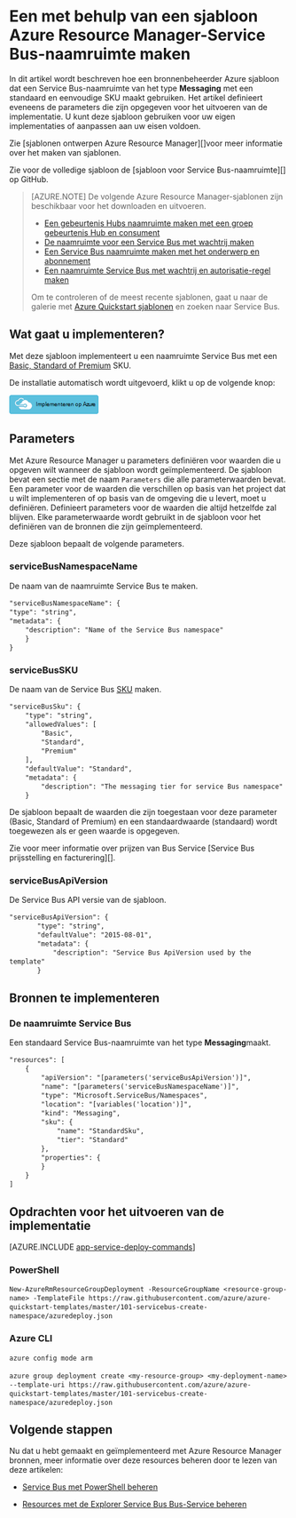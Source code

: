 <properties
    pageTitle="Een met behulp van de sjabloon voor een Resource Manager-Service Bus-naamruimte maken | Microsoft Azure"
    description="Sjabloon van Azure Resource Manager gebruiken voor het maken van een naamruimte Service Bus"
    services="service-bus"
    documentationCenter=".net"
    authors="sethmanheim"
    manager="timlt"
    editor=""/>

<tags
    ms.service="service-bus"
    ms.devlang="tbd"
    ms.topic="article"
    ms.tgt_pltfrm="dotnet"
    ms.workload="na"
    ms.date="10/04/2016"
    ms.author="sethm;shvija"/>

# <a name="create-a-service-bus-namespace-using-an-azure-resource-manager-template"></a>Een met behulp van een sjabloon Azure Resource Manager-Service Bus-naamruimte maken

In dit artikel wordt beschreven hoe een bronnenbeheerder Azure sjabloon dat een Service Bus-naamruimte van het type **Messaging** met een standaard en eenvoudige SKU maakt gebruiken. Het artikel definieert eveneens de parameters die zijn opgegeven voor het uitvoeren van de implementatie. U kunt deze sjabloon gebruiken voor uw eigen implementaties of aanpassen aan uw eisen voldoen.

Zie [sjablonen ontwerpen Azure Resource Manager][]voor meer informatie over het maken van sjablonen.

Zie voor de volledige sjabloon de [sjabloon voor Service Bus-naamruimte][] op GitHub.

>[AZURE.NOTE] De volgende Azure Resource Manager-sjablonen zijn beschikbaar voor het downloaden en uitvoeren. 
>
>-    [Een gebeurtenis Hubs naamruimte maken met een groep gebeurtenis Hub en consument](../event-hubs/event-hubs-resource-manager-namespace-event-hub.md)
>-    [De naamruimte voor een Service Bus met wachtrij maken](service-bus-resource-manager-namespace-queue.md)
>-    [Een Service Bus naamruimte maken met het onderwerp en abonnement](service-bus-resource-manager-namespace-topic.md)
>-    [Een naamruimte Service Bus met wachtrij en autorisatie-regel maken](service-bus-resource-manager-namespace-auth-rule.md)
>
>Om te controleren of de meest recente sjablonen, gaat u naar de galerie met [Azure Quickstart sjablonen][] en zoeken naar Service Bus.

## <a name="what-will-you-deploy"></a>Wat gaat u implementeren?

Met deze sjabloon implementeert u een naamruimte Service Bus met een [Basic, Standard of Premium](https://azure.microsoft.com/pricing/details/service-bus/) SKU.

De installatie automatisch wordt uitgevoerd, klikt u op de volgende knop:

[![Implementeren op Azure](./media/service-bus-resource-manager-namespace/deploybutton.png)](https://portal.azure.com/#create/Microsoft.Template/uri/https%3A%2F%2Fraw.githubusercontent.com%2FAzure%2Fazure-quickstart-templates%2Fmaster%2F101-servicebus-create-namespace%2Fazuredeploy.json)

## <a name="parameters"></a>Parameters

Met Azure Resource Manager u parameters definiëren voor waarden die u opgeven wilt wanneer de sjabloon wordt geïmplementeerd. De sjabloon bevat een sectie met de naam `Parameters` die alle parameterwaarden bevat. Een parameter voor de waarden die verschillen op basis van het project dat u wilt implementeren of op basis van de omgeving die u levert, moet u definiëren. Definieert parameters voor de waarden die altijd hetzelfde zal blijven. Elke parameterwaarde wordt gebruikt in de sjabloon voor het definiëren van de bronnen die zijn geïmplementeerd.

Deze sjabloon bepaalt de volgende parameters.

### <a name="servicebusnamespacename"></a>serviceBusNamespaceName

De naam van de naamruimte Service Bus te maken.

```
"serviceBusNamespaceName": {
"type": "string",
"metadata": { 
    "description": "Name of the Service Bus namespace" 
    }
}
```

### <a name="servicebussku"></a>serviceBusSKU

De naam van de Service Bus [SKU](https://azure.microsoft.com/pricing/details/service-bus/) maken.

```
"serviceBusSku": { 
    "type": "string", 
    "allowedValues": [ 
        "Basic", 
        "Standard",
        "Premium" 
    ], 
    "defaultValue": "Standard", 
    "metadata": { 
        "description": "The messaging tier for service Bus namespace" 
    } 

```

De sjabloon bepaalt de waarden die zijn toegestaan voor deze parameter (Basic, Standard of Premium) en een standaardwaarde (standaard) wordt toegewezen als er geen waarde is opgegeven.

Zie voor meer informatie over prijzen van Bus Service [Service Bus prijsstelling en facturering][].

### <a name="servicebusapiversion"></a>serviceBusApiVersion

De Service Bus API versie van de sjabloon.

```
"serviceBusApiVersion": { 
       "type": "string", 
       "defaultValue": "2015-08-01", 
       "metadata": { 
           "description": "Service Bus ApiVersion used by the template" 
       } 
```

## <a name="resources-to-deploy"></a>Bronnen te implementeren

### <a name="service-bus-namespace"></a>De naamruimte Service Bus

Een standaard Service Bus-naamruimte van het type **Messaging**maakt.

```
"resources": [
    {
        "apiVersion": "[parameters('serviceBusApiVersion')]",
        "name": "[parameters('serviceBusNamespaceName')]",
        "type": "Microsoft.ServiceBus/Namespaces",
        "location": "[variables('location')]",
        "kind": "Messaging",
        "sku": {
            "name": "StandardSku",
            "tier": "Standard"
        },
        "properties": {
        }
    }
]
```

## <a name="commands-to-run-deployment"></a>Opdrachten voor het uitvoeren van de implementatie

[AZURE.INCLUDE [app-service-deploy-commands](../../includes/app-service-deploy-commands.md)]

### <a name="powershell"></a>PowerShell

```
New-AzureRmResourceGroupDeployment -ResourceGroupName <resource-group-name> -TemplateFile https://raw.githubusercontent.com/azure/azure-quickstart-templates/master/101-servicebus-create-namespace/azuredeploy.json
```

### <a name="azure-cli"></a>Azure CLI

```
azure config mode arm

azure group deployment create <my-resource-group> <my-deployment-name> --template-uri https://raw.githubusercontent.com/azure/azure-quickstart-templates/master/101-servicebus-create-namespace/azuredeploy.json
```

## <a name="next-steps"></a>Volgende stappen

Nu dat u hebt gemaakt en geïmplementeerd met Azure Resource Manager bronnen, meer informatie over deze resources beheren door te lezen van deze artikelen:

- [Service Bus met PowerShell beheren](service-bus-powershell-how-to-provision.md)
- [Resources met de Explorer Service Bus Bus-Service beheren](https://code.msdn.microsoft.com/Service-Bus-Explorer-f2abca5a)

  [Azure Resource Manager sjablonen ontwerpen]: ../resource-group-authoring-templates.md
  [Service Bus naamruimte sjabloon]: https://github.com/Azure/azure-quickstart-templates/blob/master/101-servicebus-create-namespace/
  [Azure Quickstart sjablonen]: https://azure.microsoft.com/documentation/templates/?term=service+bus
  [Bus service prijzen en facturering]: https://azure.microsoft.com/documentation/articles/service-bus-pricing-billing/
  [Using Azure PowerShell with Azure Resource Manager]: ../powershell-azure-resource-manager.md
  [Using the Azure CLI for Mac, Linux, and Windows with Azure Resource Management]: ../xplat-cli-azure-resource-manager.md
